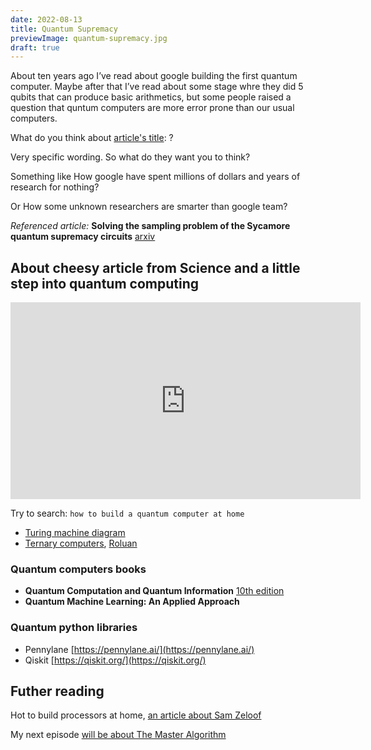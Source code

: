 ```yaml
---
date: 2022-08-13
title: Quantum Supremacy
previewImage: quantum-supremacy.jpg
draft: true
---
```


About ten years ago I’ve read about google building the first quantum computer. Maybe after that I’ve read about some stage whre they did 5 qubits that can produce basic arithmetics, but some people raised a question that quntum computers are more error prone than our usual computers.

What do you think about [article's title](https://www.science.org/content/article/ordinary-computers-can-beat-google-s-quantum-computer-after-all): ? 

Very specific wording. So what do they want you to think?

Something like How google have spent millions of dollars and years of research for nothing?

Or How some unknown researchers are smarter than google team?


_Referenced article:_ **Solving the sampling problem of the Sycamore quantum supremacy circuits** [arxiv](https://arxiv.org/pdf/2111.03011.pdf)


## About cheesy article from Science and a little step into quantum computing

<iframe width="560" height="315" src="https://www.youtube.com/embed/p0_YsAHBeFk" title="YouTube video player" frameborder="0" allow="accelerometer; autoplay; clipboard-write; encrypted-media; gyroscope; picture-in-picture" allowfullscreen></iframe>

Try to search: `how to build a quantum computer at home`

- [Turing machine diagram](https://www.researchgate.net/figure/An-interactive-Turing-machine-with-advice_fig2_272684665)
- [Ternary computers](https://en.m.wikipedia.org/wiki/Ternary_computer), [Roluan](https://web.archive.org/web/20180322060200/http://roluan.com/)

### Quantum computers books

- **Quantum Computation and Quantum Information** [10th edition](http://mmrc.amss.cas.cn/tlb/201702/W020170224608149940643.pdf)
- **Quantum Machine Learning: An Applied Approach**

### Quantum python libraries

- Pennylane [https://pennylane.ai/](https://pennylane.ai/)
- Qiskit [https://qiskit.org/](https://qiskit.org/)


## Futher reading

Hot to build processors at home, [an article about Sam Zeloof](https://www.wired.com/story/22-year-old-builds-chips-parents-garage)


My next episode [will be about The Master Algorithm](https://twitter.com/mikolasan/status/1548730765461954561)